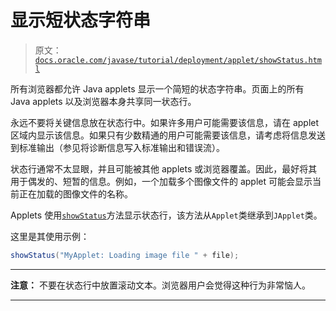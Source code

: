# 显示短状态字符串

> 原文：[`docs.oracle.com/javase/tutorial/deployment/applet/showStatus.html`](https://docs.oracle.com/javase/tutorial/deployment/applet/showStatus.html)

所有浏览器都允许 Java applets 显示一个简短的状态字符串。页面上的所有 Java applets 以及浏览器本身共享同一状态行。

永远不要将关键信息放在状态行中。如果许多用户可能需要该信息，请在 applet 区域内显示该信息。如果只有少数精通的用户可能需要该信息，请考虑将信息发送到标准输出（参见将诊断信息写入标准输出和错误流）。

状态行通常不太显眼，并且可能被其他 applets 或浏览器覆盖。因此，最好将其用于偶发的、短暂的信息。例如，一个加载多个图像文件的 applet 可能会显示当前正在加载的图像文件的名称。

Applets 使用[`showStatus`](https://docs.oracle.com/javase/8/docs/api/java/applet/Applet.html#showStatus-java.lang.String-)方法显示状态行，该方法从`Applet`类继承到`JApplet`类。

这里是其使用示例：

```java
showStatus("MyApplet: Loading image file " + file);

```

* * *

**注意：** 不要在状态行中放置滚动文本。浏览器用户会觉得这种行为非常恼人。

* * *
